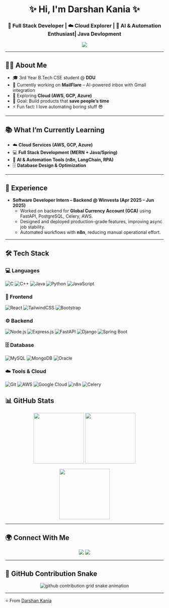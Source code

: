 <!-- Profile Header -->
<h1 align="center">✨ Hi, I'm <b>Darshan Kania</b> ✨</h1>
<h3 align="center">🚀 Full Stack Developer | ☁️ Cloud Explorer | 🤖 AI & Automation Enthusiast| Java Devlopment</h3>

<!-- Typing Animation -->
<p align="center">
  <a href="https://github.com/DenverCoder1/readme-typing-svg">
    <img src="https://readme-typing-svg.demolab.com?font=Fira+Code&size=22&pause=1000&color=00C3FF&center=true&vCenter=true&width=600&lines=Full+Stack+Developer;Springboot+Development;AI+%26+Automation+Explorer;Building+MailFlare+%F0%9F%9A%80;Always+learning+new+techs+%F0%9F%92%BB" />
  </a>
</p>

---

## 👨‍💻 About Me
- 🎓 3rd Year B.Tech CSE student @ **DDU**  
- 🚀 Currently working on **MailFlare** – AI-powered inbox with Gmail integration  
- 🌱 Exploring **Cloud (AWS, GCP, Azure)**
- 🎯 Goal: Build products that **save people’s time**   
- ⚡ Fun fact: I love automating boring stuff 😎

---

## 📚 What I’m Currently Learning
- ☁️ **Cloud Services (AWS, GCP, Azure)**
- 💻 **Full Stack Development (MERN + Java/Spring)**
- 🤖 **AI & Automation Tools (n8n, LangChain, RPA)**
- 🗄️ **Database Design & Optimization**

---

## 💼 Experience
- **Software Developer Intern – Backend @ Winvesta (Apr 2025 – Jun 2025)**  
  - Worked on backend for **Global Currency Account (GCA)** using FastAPI, PostgreSQL, Celery, AWS.  
  - Designed and deployed production-grade features, improving async job stability.  
  - Automated workflows with **n8n**, reducing manual operational effort.  

---

## 🛠️ Tech Stack

### 💻 Languages  
![C](https://img.shields.io/badge/C-00599C?style=flat&logo=c&logoColor=white) ![C++](https://img.shields.io/badge/C++-00599C?style=flat&logo=c%2B%2B&logoColor=white) ![Java](https://img.shields.io/badge/Java-007396?style=flat&logo=java&logoColor=white) ![Python](https://img.shields.io/badge/Python-14354C?style=flat&logo=python&logoColor=white) ![JavaScript](https://img.shields.io/badge/JavaScript-323330?style=flat&logo=javascript&logoColor=F7DF1E)  

### 🎨 Frontend  
![React](https://img.shields.io/badge/React-20232A?style=flat&logo=react&logoColor=61DAFB) ![TailwindCSS](https://img.shields.io/badge/Tailwind_CSS-38B2AC?style=flat&logo=tailwind-css&logoColor=white) ![Bootstrap](https://img.shields.io/badge/Bootstrap-563D7C?style=flat&logo=bootstrap&logoColor=white)  

### ⚙️ Backend  
![Node.js](https://img.shields.io/badge/Node.js-339933?style=flat&logo=node-dot-js&logoColor=white) ![Express.js](https://img.shields.io/badge/Express.js-000000?style=flat&logo=express&logoColor=white) ![FastAPI](https://img.shields.io/badge/FastAPI-009688?style=flat&logo=fastapi&logoColor=white) ![Django](https://img.shields.io/badge/Django-092E20?style=flat&logo=django&logoColor=white) ![Spring Boot](https://img.shields.io/badge/Spring%20Boot-6DB33F?style=flat&logo=spring-boot&logoColor=white)  

### 🗄️ Database  
![MySQL](https://img.shields.io/badge/MySQL-005C84?style=flat&logo=mysql&logoColor=white) ![MongoDB](https://img.shields.io/badge/MongoDB-4EA94B?style=flat&logo=mongodb&logoColor=white) ![Oracle](https://img.shields.io/badge/Oracle-F80000?style=flat&logo=oracle&logoColor=white)  

### ☁️ Tools & Cloud  
![Git](https://img.shields.io/badge/Git-F05032?style=flat&logo=git&logoColor=white) ![AWS](https://img.shields.io/badge/AWS-232F3E?style=flat&logo=amazon-aws&logoColor=white) ![Google Cloud](https://img.shields.io/badge/Google_Cloud-4285F4?style=flat&logo=google-cloud&logoColor=white) ![n8n](https://img.shields.io/badge/n8n-ED1C40?style=flat&logo=n8n&logoColor=white) ![Celery](https://img.shields.io/badge/Celery-37814A?style=flat&logo=celery&logoColor=white)  

## 📊 GitHub Stats  

<p align="center">
  <img src="https://github-readme-stats.vercel.app/api?username=Darshan-Kania&show_icons=true&theme=tokyonight&hide_border=true&bg_color=0D1117&title_color=00C3FF&icon_color=00C3FF" height="160"/>
  <img src="https://github-readme-streak-stats.herokuapp.com/?user=Darshan-Kania&theme=tokyonight&hide_border=true&background=0D1117" height="160"/>
</p>

<p align="center">
  <img src="https://github-readme-stats.vercel.app/api/top-langs/?username=Darshan-Kania&layout=compact&theme=tokyonight&hide_border=true&bg_color=0D1117&title_color=00C3FF" height="160"/>
</p>

---

## 🌍 Connect With Me  

<p align="center">
  <a href="https://www.linkedin.com/in/darshankania2604/"><img src="https://img.shields.io/badge/LinkedIn-0077B5?style=for-the-badge&logo=linkedin&logoColor=white"/></a>
  <a href="mailto:darshankania2604@gmail.com"><img src="https://img.shields.io/badge/Email-D14836?style=for-the-badge&logo=gmail&logoColor=white"/></a>
</p>

---

## 🐍 GitHub Contribution Snake  
<p align="center">
  <picture>
    <source media="(prefers-color-scheme: dark)" srcset="https://raw.githubusercontent.com/Darshan-Kania/Darshan-Kania/output/github-contribution-grid-snake-dark.svg" />
    <source media="(prefers-color-scheme: light)" srcset="https://raw.githubusercontent.com/Darshan-Kania/Darshan-Kania/output/github-contribution-grid-snake.svg" />
    <img alt="github contribution grid snake animation" src="https://raw.githubusercontent.com/Darshan-Kania/Darshan-Kania/output/github-contribution-grid-snake.svg" />
  </picture>
</p>

---

⭐️ From [Darshan Kania](https://github.com/Darshan-Kania)
